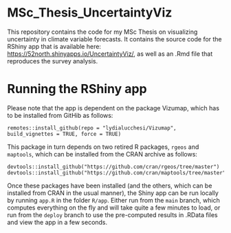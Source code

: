 # MSc_Thesis_UncertaintyViz
This repository contains the code for my MSc Thesis on visualizing uncertainty in climate variable forecasts. It contains the source code for the RShiny app that is available here: https://52north.shinyapps.io/UncertaintyViz/, as well as an .Rmd file that reproduces the survey analysis.

# Running the RShiny app
Please note that the app is dependent on the package Vizumap, which has to be installed from GitHib as follows:
```
remotes::install_github(repo = "lydialucchesi/Vizumap", build_vignettes = TRUE, force = TRUE)
```
This package in turn depends on two retired R packages, `rgeos` and `maptools`, which can be installed from the CRAN archive as follows:
```
devtools::install_github("https://github.com/cran/rgeos/tree/master")
devtools::install_github("https://github.com/cran/maptools/tree/master")
```
Once these packages have been installed (and the others, which can be installed from CRAN in the usual manner), the Shiny app can be run locally by running `app.R` in the folder `R/app`. Either run from the `main` branch, which computes everything on the fly and will take quite a few minutes to load, or run from the `deploy` branch to use the pre-computed results in .RData files and view the app in a few seconds.
